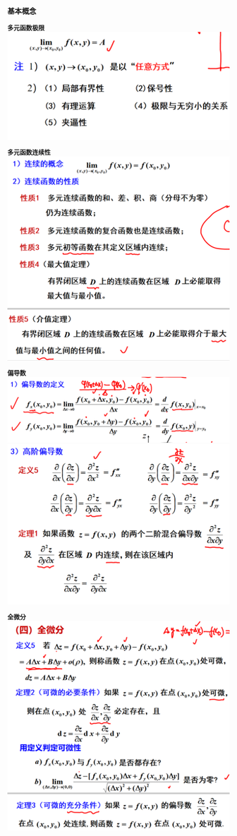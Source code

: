 ### 基本概念
**多元函数极限**
![](../picture/多元函数极限.png)

**多元函数连续性**  
![](../picture/多元函数连续性.png)

**偏导数**  
![](../picture/偏导数1.png)
![](../picture/偏导数2.png)

**全微分**  
![](../picture/全微分.png)